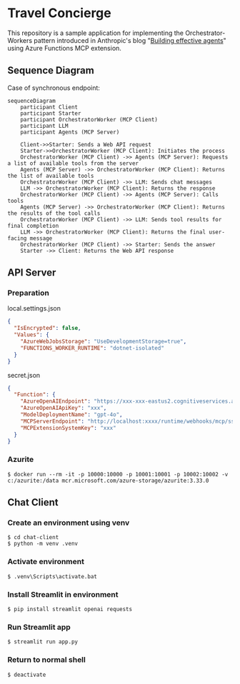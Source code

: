 # Travel Concierge
This repository is a sample application for implementing the Orchestrator-Workers pattern introduced in Anthropic's blog "[Building effective agents](https://www.anthropic.com/research/building-effective-agents)" using Azure Functions MCP extension.

## Sequence Diagram
Case of synchronous endpoint:

```mermaid
sequenceDiagram
    participant Client
    participant Starter
    participant OrchestratorWorker (MCP Client)
    participant LLM
    participant Agents (MCP Server)

    Client->>Starter: Sends a Web API request
    Starter->>OrchestratorWorker (MCP Client): Initiates the process
    OrchestratorWorker (MCP Client) ->> Agents (MCP Server): Requests a list of available tools from the server
    Agents (MCP Server) ->> OrchestratorWorker (MCP Client): Returns the list of available tools
    OrchestratorWorker (MCP Client) ->> LLM: Sends chat messages
    LLM ->> OrchestratorWorker (MCP Client): Returns the response
    OrchestratorWorker (MCP Client) ->> Agents (MCP Server): Calls tools
    Agents (MCP Server) ->> OrchestratorWorker (MCP Client): Returns the results of the tool calls
    OrchestratorWorker (MCP Client) ->> LLM: Sends tool results for final completion
    LLM ->> OrchestratorWorker (MCP Client): Returns the final user-facing message
    OrchestratorWorker (MCP Client) ->> Starter: Sends the answer
    Starter ->> Client: Returns the Web API response
```

## API Server
### Preparation
local.settings.json
```json
{
  "IsEncrypted": false,
  "Values": {
    "AzureWebJobsStorage": "UseDevelopmentStorage=true",
    "FUNCTIONS_WORKER_RUNTIME": "dotnet-isolated"
  }
}
```

secret.json
```json
{
  "Function": {
    "AzureOpenAIEndpoint": "https://xxx-xxx-eastus2.cognitiveservices.azure.com/",
    "AzureOpenAIApiKey": "xxx",
    "ModelDeploymentName": "gpt-4o",
    "MCPServerEndpoint": "http://localhost:xxxx/runtime/webhooks/mcp/sse",
    "MCPExtensionSystemKey": "xxx"
  }
}
```
### Azurite
```shell
$ docker run --rm -it -p 10000:10000 -p 10001:10001 -p 10002:10002 -v c:/azurite:/data mcr.microsoft.com/azure-storage/azurite:3.33.0
```

## Chat Client
### Create an environment using venv
```shell-session
$ cd chat-client
$ python -m venv .venv
```

### Activate environment
```shell-session
$ .venv\Scripts\activate.bat
```

### Install Streamlit in environment
```shell-session
$ pip install streamlit openai requests
```

### Run Streamlit app
```shell-session
$ streamlit run app.py
```

### Return to normal shell
```shell-session
$ deactivate
```
